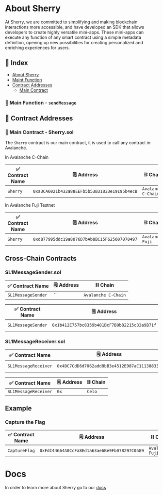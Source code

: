 # About Sherry 

At Sherry, we are committed to simplifying and making blockchain interactions more accessible, and have developed an SDK that allows developers to create highly versatile mini-apps. These mini-apps can execute any function of any smart contract using a simple metadata definition, opening up new possibilities for creating personalized and enriching experiences for users.

## 📑 Index
- [About Sherry](#about-sherry)
- [Maint Function](#-main-function---sendMessage)
- [Contract Addresses](#-contract-addresses)
  - [Main Contract](#-main-contract---sherry)


### 🔧 Main Function - `sendMessage`


## 📜 Contract Addresses


### 📡 Main Contract - Sherry.sol

The `Sherry` contract is our main contract, it is used to call any contract in Avalanche.

In Avalanche C-Chain

| ✅ Contract Name | :spiral_notepad: Address  | :chains: Chain  |
|---------------|----------------------------------------------|--------|
| `Sherry`     | `0xa3CA6021b432a88EEFb5b53B31833e19195b4ecB`   | `Avalanche C-Chain`    |

In Avalanche Fuji Testnet

| ✅ Contract Name | :spiral_notepad: Address  | :chains: Chain  |
|---------------|----------------------------------------------|--------|
| `Sherry`     | `0xd877995ddc19a8076D7bAb8BC15F625607070497`   | `Avalanche Fuji`    |

## Cross-Chain Contracts 

### SL1MessageSender.sol

| ✅ Contract Name | :spiral_notepad: Address  | :chains: Chain  |
|---------------|----------------------------------------------|--------|
| `SL1MessageSender`     | ``   | `Avalanche C-Chain`    |

| ✅ Contract Name | :spiral_notepad: Address  | :chains: Chain  |
|---------------|----------------------------------------------|--------|
| `SL1MessageSender`     | `0x1b412E757bc8359b401BcF7B0b82215c33a9B71f`   | `Avalanche Fuji`    |

### SL1MessageReceiver.sol

| ✅ Contract Name | :spiral_notepad: Address  | :chains: Chain  |
|---------------|----------------------------------------------|--------|
| `SL1MessageReceiver`     | `0x4DC7CdD6d7062add8bB3e4512E987aC111388335`   | `Celo Alfajores`    |

| ✅ Contract Name | :spiral_notepad: Address  | :chains: Chain  |
|---------------|----------------------------------------------|--------|
| `SL1MessageReceiver`     | `0x`   | `Celo`    |

## Example

### Capture the Flag


| ✅ Contract Name | :spiral_notepad: Address  | :chains: Chain  |
|---------------|----------------------------------------------|--------|
| `CaptureFlag`     | `0xFdC44664A0CcFa8Ed1a63ae6Be9Fb078297C0589`   | `Avalanche Fuji`    |

# Docs

In order to learn more about Sherry go to our [docs](https://docs.sherry.social)


